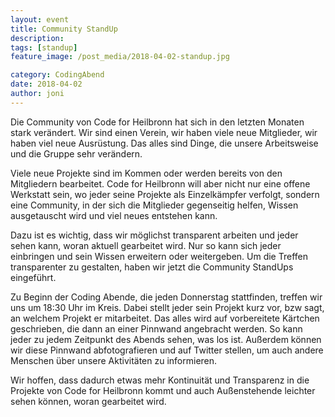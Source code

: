 ```yaml
---
layout: event
title: Community StandUp
description: 
tags: [standup]
feature_image: /post_media/2018-04-02-standup.jpg

category: CodingAbend
date: 2018-04-02
author: joni
---
```



Die Community von Code for Heilbronn hat sich in den letzten Monaten stark verändert. Wir sind einen Verein, wir haben viele neue Mitglieder, wir haben viel neue Ausrüstung. Das alles sind Dinge, die unsere Arbeitsweise und die Gruppe sehr verändern.

Viele neue Projekte sind im Kommen oder werden bereits von den Mitgliedern bearbeitet. Code for Heilbronn will aber nicht nur eine offene Werkstatt sein, wo jeder seine Projekte als Einzelkämpfer verfolgt, sondern eine Community, in der sich die Mitglieder gegenseitig helfen, Wissen ausgetauscht wird und viel neues entstehen kann.

Dazu ist es wichtig, dass wir möglichst transparent arbeiten und jeder sehen kann, woran aktuell gearbeitet wird. Nur so kann sich jeder einbringen und sein Wissen erweitern oder weitergeben. Um die Treffen transparenter zu gestalten, haben wir jetzt die Community StandUps eingeführt.

Zu Beginn der Coding Abende, die jeden Donnerstag stattfinden, treffen wir uns um 18:30 Uhr im Kreis. Dabei stellt jeder sein Projekt kurz vor, bzw sagt, an welchem Projekt er mitarbeitet. Das alles wird auf vorbereitete Kärtchen geschrieben, die dann an einer Pinnwand angebracht werden. So kann jeder zu jedem Zeitpunkt des Abends sehen, was los ist. Außerdem können wir diese Pinnwand abfotografieren und auf Twitter stellen, um auch andere Menschen über unsere Aktivitäten zu informieren.

Wir hoffen, dass dadurch etwas mehr Kontinuität und Transparenz in die Projekte von Code for Heilbronn kommt und auch Außenstehende leichter sehen können, woran gearbeitet wird.